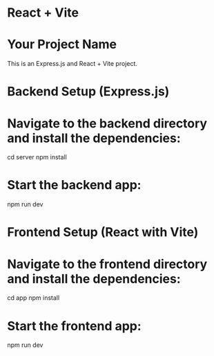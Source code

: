 # React + Vite
# Your Project Name

This is an Express.js and React + Vite project.


# Backend Setup (Express.js)

# Navigate to the backend directory and install the dependencies:
cd server
npm install

# Start the backend app:
npm run dev


# Frontend Setup (React with Vite)

# Navigate to the frontend directory and install the dependencies:
cd app
npm install

# Start the frontend app:
npm run dev
